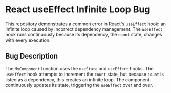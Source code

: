 # React useEffect Infinite Loop Bug

This repository demonstrates a common error in React's `useEffect` hook: an infinite loop caused by incorrect dependency management.  The `useEffect` hook runs continuously because its dependency, the `count` state, changes with every execution.

## Bug Description
The `MyComponent` function uses the `useState` and `useEffect` hooks. The `useEffect` hook attempts to increment the `count` state, but because `count` is listed as a dependency, this creates an infinite loop.  The component continuously updates its state, triggering the `useEffect` over and over.